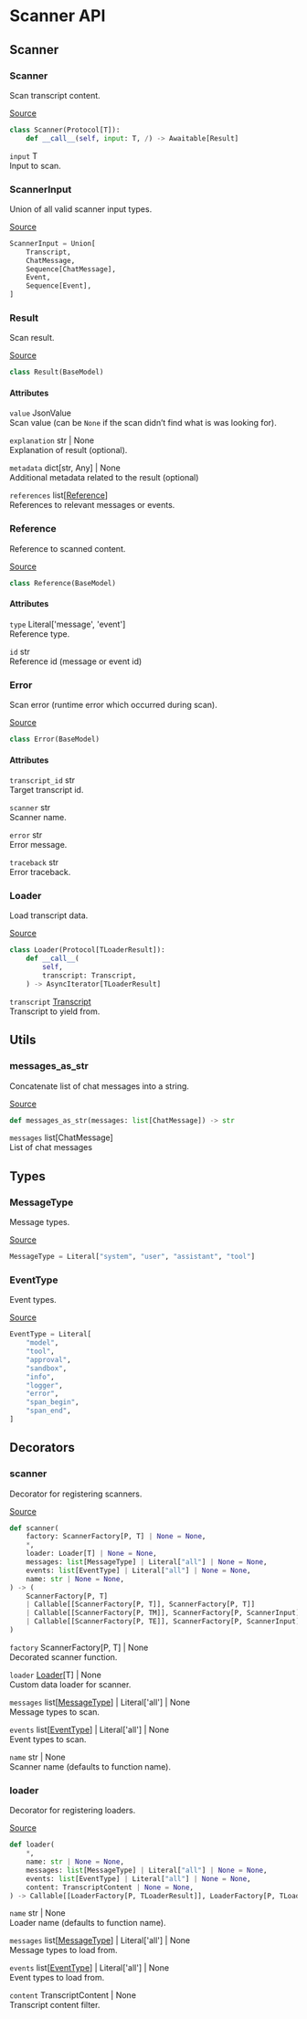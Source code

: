 # Scanner API


## Scanner

### Scanner

Scan transcript content.

[Source](https://github.com/meridianlabs-ai/inspect_scout/blob/4cd003160820d009a38a094b5bc4e9c143661c2c/src/inspect_scout/_scanner/scanner.py#L67)

``` python
class Scanner(Protocol[T]):
    def __call__(self, input: T, /) -> Awaitable[Result]
```

`input` T  
Input to scan.

### ScannerInput

Union of all valid scanner input types.

[Source](https://github.com/meridianlabs-ai/inspect_scout/blob/4cd003160820d009a38a094b5bc4e9c143661c2c/src/inspect_scout/_scanner/types.py#L11)

``` python
ScannerInput = Union[
    Transcript,
    ChatMessage,
    Sequence[ChatMessage],
    Event,
    Sequence[Event],
]
```

### Result

Scan result.

[Source](https://github.com/meridianlabs-ai/inspect_scout/blob/4cd003160820d009a38a094b5bc4e9c143661c2c/src/inspect_scout/_scanner/result.py#L22)

``` python
class Result(BaseModel)
```

#### Attributes

`value` JsonValue  
Scan value (can be `None` if the scan didn’t find what is was looking
for).

`explanation` str \| None  
Explanation of result (optional).

`metadata` dict\[str, Any\] \| None  
Additional metadata related to the result (optional)

`references` list\[[Reference](scanner.qmd#reference)\]  
References to relevant messages or events.

### Reference

Reference to scanned content.

[Source](https://github.com/meridianlabs-ai/inspect_scout/blob/4cd003160820d009a38a094b5bc4e9c143661c2c/src/inspect_scout/_scanner/result.py#L12)

``` python
class Reference(BaseModel)
```

#### Attributes

`type` Literal\['message', 'event'\]  
Reference type.

`id` str  
Reference id (message or event id)

### Error

Scan error (runtime error which occurred during scan).

[Source](https://github.com/meridianlabs-ai/inspect_scout/blob/4cd003160820d009a38a094b5bc4e9c143661c2c/src/inspect_scout/_scanner/result.py#L38)

``` python
class Error(BaseModel)
```

#### Attributes

`transcript_id` str  
Target transcript id.

`scanner` str  
Scanner name.

`error` str  
Error message.

`traceback` str  
Error traceback.

### Loader

Load transcript data.

[Source](https://github.com/meridianlabs-ai/inspect_scout/blob/4cd003160820d009a38a094b5bc4e9c143661c2c/src/inspect_scout/_scanner/loader.py#L44)

``` python
class Loader(Protocol[TLoaderResult]):
    def __call__(
        self,
        transcript: Transcript,
    ) -> AsyncIterator[TLoaderResult]
```

`transcript` [Transcript](transcript.qmd#transcript)  
Transcript to yield from.

## Utils

### messages_as_str

Concatenate list of chat messages into a string.

[Source](https://github.com/meridianlabs-ai/inspect_scout/blob/4cd003160820d009a38a094b5bc4e9c143661c2c/src/inspect_scout/_scanner/util.py#L15)

``` python
def messages_as_str(messages: list[ChatMessage]) -> str
```

`messages` list\[ChatMessage\]  
List of chat messages

## Types

### MessageType

Message types.

[Source](https://github.com/meridianlabs-ai/inspect_scout/blob/4cd003160820d009a38a094b5bc4e9c143661c2c/src/inspect_scout/_transcript/types.py#L10)

``` python
MessageType = Literal["system", "user", "assistant", "tool"]
```

### EventType

Event types.

[Source](https://github.com/meridianlabs-ai/inspect_scout/blob/4cd003160820d009a38a094b5bc4e9c143661c2c/src/inspect_scout/_transcript/types.py#L13)

``` python
EventType = Literal[
    "model",
    "tool",
    "approval",
    "sandbox",
    "info",
    "logger",
    "error",
    "span_begin",
    "span_end",
]
```

## Decorators

### scanner

Decorator for registering scanners.

[Source](https://github.com/meridianlabs-ai/inspect_scout/blob/4cd003160820d009a38a094b5bc4e9c143661c2c/src/inspect_scout/_scanner/scanner.py#L179)

``` python
def scanner(
    factory: ScannerFactory[P, T] | None = None,
    *,
    loader: Loader[T] | None = None,
    messages: list[MessageType] | Literal["all"] | None = None,
    events: list[EventType] | Literal["all"] | None = None,
    name: str | None = None,
) -> (
    ScannerFactory[P, T]
    | Callable[[ScannerFactory[P, T]], ScannerFactory[P, T]]
    | Callable[[ScannerFactory[P, TM]], ScannerFactory[P, ScannerInput]]
    | Callable[[ScannerFactory[P, TE]], ScannerFactory[P, ScannerInput]]
)
```

`factory` ScannerFactory\[P, T\] \| None  
Decorated scanner function.

`loader` [Loader](scanner.qmd#loader)\[T\] \| None  
Custom data loader for scanner.

`messages` list\[[MessageType](scanner.qmd#messagetype)\] \| Literal\['all'\] \| None  
Message types to scan.

`events` list\[[EventType](scanner.qmd#eventtype)\] \| Literal\['all'\] \| None  
Event types to scan.

`name` str \| None  
Scanner name (defaults to function name).

### loader

Decorator for registering loaders.

[Source](https://github.com/meridianlabs-ai/inspect_scout/blob/4cd003160820d009a38a094b5bc4e9c143661c2c/src/inspect_scout/_scanner/loader.py#L67)

``` python
def loader(
    *,
    name: str | None = None,
    messages: list[MessageType] | Literal["all"] | None = None,
    events: list[EventType] | Literal["all"] | None = None,
    content: TranscriptContent | None = None,
) -> Callable[[LoaderFactory[P, TLoaderResult]], LoaderFactory[P, TLoaderResult]]
```

`name` str \| None  
Loader name (defaults to function name).

`messages` list\[[MessageType](scanner.qmd#messagetype)\] \| Literal\['all'\] \| None  
Message types to load from.

`events` list\[[EventType](scanner.qmd#eventtype)\] \| Literal\['all'\] \| None  
Event types to load from.

`content` TranscriptContent \| None  
Transcript content filter.
